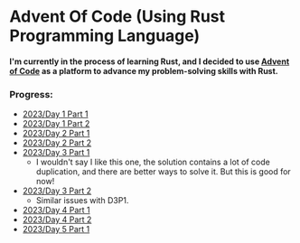 # Advent Of Code (Using Rust Programming Language)

#### I'm currently in the process of learning Rust, and I decided to use [Advent of Code](https://adventofcode.com/) as a platform to advance my problem-solving skills with Rust.

### Progress:

* [2023/Day 1 Part 1](2023/aoc-d1-p1/src/main)
* [2023/Day 1 Part 2](2023/aoc-d1-p2/src/main)
* [2023/Day 2 Part 1](2023/aoc-d2-p1/src/main)
* [2023/Day 2 Part 2](2023/aoc-d2-p2/src/main)
* [2023/Day 3 Part 1](2023/aoc-d3-p1/src/main)
	* I wouldn't say I like this one, the solution contains a lot of code duplication, and there are better ways to solve it. But this is good for now!
* [2023/Day 3 Part 2](2023/aoc-d3-p2/src/main)
	* Similar issues with D3P1.
* [2023/Day 4 Part 1](2023/aoc-d4-p1/src/main)
* [2023/Day 4 Part 2](2023/aoc-d4-p2/src/main)
* [2023/Day 5 Part 1](2023/aoc-d5-p1/src/main)